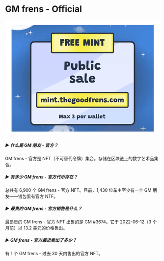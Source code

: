 # GM frens - Official

![NFT](image-20220826161725216.png)

##### ▶ 什么是 GM 朋友 - 官方？

GM frens - 官方是 NFT（不可替代令牌）集合。存储在区块链上的数字艺术品集合。

##### ▶ 有多少 GM frens - 官方代币存在？

总共有 6,900 个 GM frens - 官方 NFT。目前，1,430 位车主至少有一个 GM 朋友——钱包里有官方 NTF。

##### ▶ 最贵的 GM frens - 官方销售是什么？

最昂贵的 GM frens - 官方 NFT 出售的是 GM #3674。它于 2022-06-12（3 个月前）以 13.2 美元的价格售出。

##### ▶ GM frens - 官方最近卖出了多少？

有 1 个 GM frens - 过去 30 天内售出的官方 NFT。
